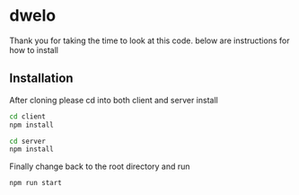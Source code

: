 # dwelo
Thank you for taking the time to look at this code. below are instructions for how to install

## Installation

After cloning please cd into both client and server install
```sh
cd client
npm install
```
```sh
cd server
npm install
```
Finally change back to the root directory and run
```sh
npm run start
```
